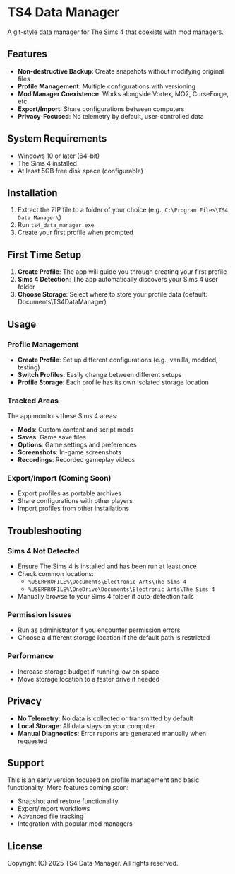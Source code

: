 # TS4 Data Manager

A git-style data manager for The Sims 4 that coexists with mod managers.

## Features

- **Non-destructive Backup**: Create snapshots without modifying original files
- **Profile Management**: Multiple configurations with versioning
- **Mod Manager Coexistence**: Works alongside Vortex, MO2, CurseForge, etc.
- **Export/Import**: Share configurations between computers
- **Privacy-Focused**: No telemetry by default, user-controlled data

## System Requirements

- Windows 10 or later (64-bit)
- The Sims 4 installed
- At least 5GB free disk space (configurable)

## Installation

1. Extract the ZIP file to a folder of your choice (e.g., `C:\Program Files\TS4 Data Manager\`)
2. Run `ts4_data_manager.exe`
3. Create your first profile when prompted

## First Time Setup

1. **Create Profile**: The app will guide you through creating your first profile
2. **Sims 4 Detection**: The app automatically discovers your Sims 4 user folder
3. **Choose Storage**: Select where to store your profile data (default: Documents\TS4DataManager)

## Usage

### Profile Management

- **Create Profile**: Set up different configurations (e.g., vanilla, modded, testing)
- **Switch Profiles**: Easily change between different setups
- **Profile Storage**: Each profile has its own isolated storage location

### Tracked Areas

The app monitors these Sims 4 areas:

- **Mods**: Custom content and script mods
- **Saves**: Game save files
- **Options**: Game settings and preferences
- **Screenshots**: In-game screenshots
- **Recordings**: Recorded gameplay videos

### Export/Import (Coming Soon)

- Export profiles as portable archives
- Share configurations with other players
- Import profiles from other installations

## Troubleshooting

### Sims 4 Not Detected

- Ensure The Sims 4 is installed and has been run at least once
- Check common locations:
  - `%USERPROFILE%\Documents\Electronic Arts\The Sims 4`
  - `%USERPROFILE%\OneDrive\Documents\Electronic Arts\The Sims 4`
- Manually browse to your Sims 4 folder if auto-detection fails

### Permission Issues

- Run as administrator if you encounter permission errors
- Choose a different storage location if the default path is restricted

### Performance

- Increase storage budget if running low on space
- Move storage location to a faster drive if needed

## Privacy

- **No Telemetry**: No data is collected or transmitted by default
- **Local Storage**: All data stays on your computer
- **Manual Diagnostics**: Error reports are generated manually when requested

## Support

This is an early version focused on profile management and basic functionality. More features coming soon:

- Snapshot and restore functionality
- Export/import workflows
- Advanced file tracking
- Integration with popular mod managers

## License

Copyright (C) 2025 TS4 Data Manager. All rights reserved.
